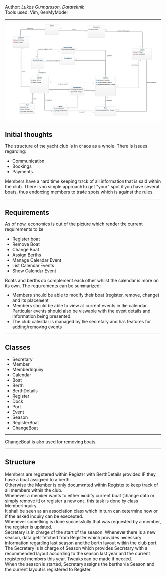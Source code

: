 
Author: *Lukas Gunnarsson, Datateknik*  
Tools used: Vim, GenMyModel

---
![Domain Model](img/DomainModel_v4.png)

## Initial thoughts
The structure of the yacht club is in chaos as a whole.
There is issues regarding:
- Communication
- Bookings
- Payments

Members have a hard time keeping track of all information that is said within the club.
There is no simple approach to get "your" spot if you have several boats, thus endorcing members to trade spots which is against the rules.

---

## Requirements
As of now, economics is out of the picture which render the current requirements to be
- Register boat
- Remove Boat
- Change Boat
- Assign Berths
- Manage Calendar Event
- List Calendar Events
- Show Calendar Event

Boats and berths do complement each other whilst the calendar is more on its own.
The requirements can be summarized:

- Members should be able to modify their boat (register, remove, change) and its placement
- Members should be able to view all current events in the calendar. Particular events should also be viewable with the event details and information being presented.
- The club calendar is managed by the secretary and has features for adding/removing events

---
## Classes
- Secretary
- Member
- MemberInquiry
- Calendar
- Boat
- Berth
- BerthDetails
- Register
- Dock
- Port
- Event
- Season
- RegisterBoat
- ChangeBoat
---
ChangeBoat is also used for removing boats.

---
## Structure
Members are registered within Register with BerthDetails provided IF they have a boat assigned to a berth.  
Otherwise the Member is only documented within Register to keep track of all members within the club.  
Whenever a member wants to either modify current boat (change data or simply remove it) or register a new one, this task is done by class MemberInquiry.  
It shall be seen as an association class which in turn can determine how or if the asked inquiry can be execeuted.  
Whenever something is done successfully that was requested by a member, the register is updated.  
Secretary is in charge of the start of the season. Whenever there is a new season, data gets fetched from Register which provides necessary information regarding last season and the berth layout within the club port.  
The Secretary is in charge of Season which provides Secretary with a recommended layout according to the season last year and the current registered members this year. Tweaks can be made if needed.  
When the season is started, Secretary assigns the berths via Season and the current layout is registered to Register.  

